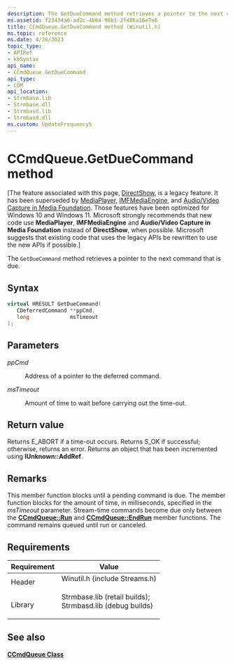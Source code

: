 ```yaml
---
description: The GetDueCommand method retrieves a pointer to the next command that is due.
ms.assetid: f23434a6-ad2c-4b64-90b1-2f486a16e7e6
title: CCmdQueue.GetDueCommand method (Winutil.h)
ms.topic: reference
ms.date: 4/26/2023
topic_type: 
- APIRef
- kbSyntax
api_name: 
- CCmdQueue.GetDueCommand
api_type: 
- COM
api_location: 
- Strmbase.lib
- Strmbase.dll
- Strmbasd.lib
- Strmbasd.dll
ms.custom: UpdateFrequency5
---
```


# CCmdQueue.GetDueCommand method

\[The feature associated with this page, [DirectShow](/windows/win32/directshow/directshow), is a legacy feature. It has been superseded by [MediaPlayer](/uwp/api/Windows.Media.Playback.MediaPlayer), [IMFMediaEngine](/windows/win32/api/mfmediaengine/nn-mfmediaengine-imfmediaengine), and [Audio/Video Capture in Media Foundation](windows/win32/medfound/audio-video-capture-in-media-foundation). Those features have been optimized for Windows 10 and Windows 11. Microsoft strongly recommends that new code use **MediaPlayer**, **IMFMediaEngine** and **Audio/Video Capture in Media Foundation** instead of **DirectShow**, when possible. Microsoft suggests that existing code that uses the legacy APIs be rewritten to use the new APIs if possible.\]

The `GetDueCommand` method retrieves a pointer to the next command that is due.

## Syntax


```C++
virtual HRESULT GetDueCommand(
   CDeferredCommand **ppCmd,
   long             msTimeout
);
```



## Parameters

<dl> <dt>

*ppCmd* 
</dt> <dd>

Address of a pointer to the deferred command.

</dd> <dt>

*msTimeout* 
</dt> <dd>

Amount of time to wait before carrying out the time-out.

</dd> </dl>

## Return value

Returns E\_ABORT if a time-out occurs. Returns S\_OK if successful; otherwise, returns an error. Returns an object that has been incremented using **IUnknown::AddRef**.

## Remarks

This member function blocks until a pending command is due. The member function blocks for the amount of time, in milliseconds, specified in the *msTimeout* parameter. Stream-time commands become due only between the [**CCmdQueue::Run**](ccmdqueue-run.md) and [**CCmdQueue::EndRun**](ccmdqueue-endrun.md) member functions. The command remains queued until run or canceled.

## Requirements



| Requirement | Value |
|--------------------|--------------------------------------------------------------------------------------------------------------------------------------------------------------------------------------------|
| Header<br/>  | <dl> <dt>Winutil.h (include Streams.h)</dt> </dl>                                                                                   |
| Library<br/> | <dl> <dt>Strmbase.lib (retail builds); </dt> <dt>Strmbasd.lib (debug builds)</dt> </dl> |



## See also

<dl> <dt>

[**CCmdQueue Class**](ccmdqueue.md)
</dt> </dl>

 

 





